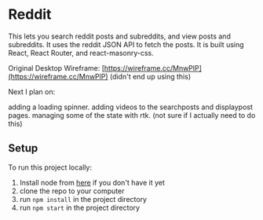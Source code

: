 # Reddit

This lets you search reddit posts and subreddits, and view posts and subreddits. It uses the reddit JSON API to fetch the posts. It is built using React, React Router, and react-masonry-css.

Original Desktop Wireframe: [https://wireframe.cc/MnwPlP](https://wireframe.cc/MnwPlP) (didn't end up using this)

Next I plan on:

 adding a loading spinner.
 adding videos to the searchposts and displaypost pages.
 managing some of the state with rtk. (not sure if I actually need to do this)

## Setup

To run this project locally:

1. Install node from [here](https://nodejs.org/en/download/current/) if you don't have it yet
2. clone the repo to your computer
3. run `npm install` in the project directory
4. run `npm start` in the project directory
